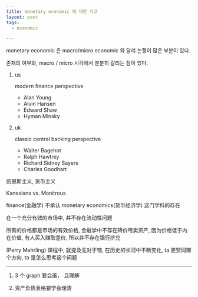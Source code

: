 ```yaml
---
title: monetary economic 에 대한 사고
layout: post
tags:
  - economic

---
```


monetary economic 은 macro/micro economic 와 달리 논쟁이 많은 부분이 있다.

존재의 여부와, macro / micro 시각에서 분분히 갈리는 점이 있다.


1.  us

    modern finance perspective

    * Alan Young
    * Alvin Hansen
    * Edward Shaw
    * Hyman Minsky

2.  uk

    classic central backing perspective

    * Walter Bagehot
    * Ralph Hawtrey
    * Richard Sidney Sayers
    * Charles Goodhart


凯恩斯主义, 货币主义

Kanesians vs. Monitrous

finance(金融学) 不承认 monetary economics(货币经济学) 这门学科的存在

在一个充分有效的市场中, 并不存在流动性问题

所有的价格都是市场的有效价格, 金融学中不存在降价甩卖资产, 因为价格低于内在价值, 有人买入赚取差价, 所以并不存在银行挤兑


(Perry Mehrling) 课程中, 就提及无对于错, 在历史的长河中不断变化, ta 更赞同哪个方向, ta 是怎么思考这个问题

---

1. 3 个 graph 要会画， 且理解

2. 资产负债表格要学会理清




